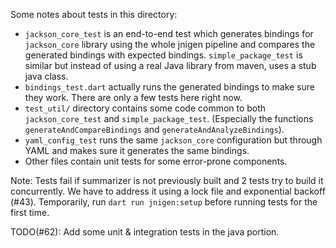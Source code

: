 Some notes about tests in this directory:

* `jackson_core_test` is an end-to-end test which generates bindings for `jackson_core` library using the whole jnigen pipeline and compares the generated bindings with expected bindings. `simple_package_test` is similar but instead of using a real Java library from maven, uses a stub java class.
* `bindings_test.dart` actually runs the generated bindings to make sure they work. There are only a few tests here right now.
* `test_util/` directory contains some code common to both `jackson_core_test` and `simple_package_test`. (Especially the functions `generateAndCompareBindings` and `generateAndAnalyzeBindings`).
* `yaml_config_test` runs the same `jackson_core` configuration but through YAML and makes sure it generates the same bindings.
* Other files contain unit tests for some error-prone components.

Note: Tests fail if summarizer is not previously built and 2 tests try to build it concurrently. We have to address it using a lock file and exponential backoff (#43). Temporarily, run `dart run jnigen:setup` before running tests for the first time.

TODO(#62): Add some unit & integration tests in the java portion.
